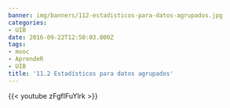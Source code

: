 ```yaml
---
banner: img/banners/112-estadisticos-para-datos-agrupados.jpg
categories:
- UIB
date: 2016-09-22T12:50:03.000Z
tags:
- mooc
- AprendeR
- UIB
title: '11.2 Estadísticos para datos agrupados'
---
```




{{< youtube zFgfIFuYlrk >}}
